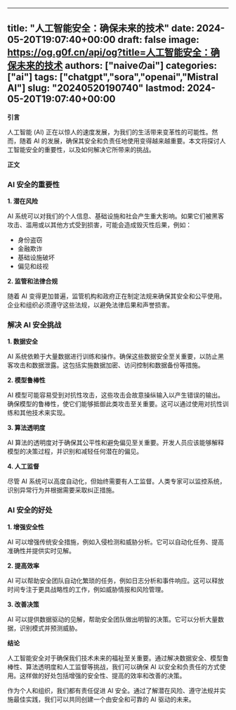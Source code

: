 
---
title: "人工智能安全：确保未来的技术"
date: 2024-05-20T19:07:40+00:00
draft: false
image: https://og.g0f.cn/api/og?title=人工智能安全：确保未来的技术
authors: ["naiveのai"]
categories: ["ai"]
tags: ["chatgpt","sora","openai","Mistral AI"]
slug: "20240520190740"
lastmod: 2024-05-20T19:07:40+00:00
---
**引言**

人工智能 (AI) 正在以惊人的速度发展，为我们的生活带来变革性的可能性。然而，随着 AI 的发展，确保其安全和负责任地使用变得越来越重要。本文将探讨人工智能安全的重要性，以及如何解决它所带来的挑战。

**正文**

### AI 安全的重要性

**1. 潜在风险**

AI 系统可以对我们的个人信息、基础设施和社会产生重大影响。如果它们被黑客攻击、滥用或以其他方式受到损害，可能会造成毁灭性后果，例如：

* 身份盗窃
* 金融欺诈
* 基础设施破坏
* 偏见和歧视

**2. 监管和法律合规**

随着 AI 变得更加普遍，监管机构和政府正在制定法规来确保其安全和公平使用。企业和组织必须遵守这些法规，以避免法律后果和声誉损害。

### 解决 AI 安全挑战

**1. 数据安全**

AI 系统依赖于大量数据进行训练和操作。确保这些数据安全至关重要，以防止黑客攻击和数据泄露。这包括实施数据加密、访问控制和数据备份等措施。

**2. 模型鲁棒性**

AI 模型可能容易受到对抗性攻击，这些攻击会故意操纵输入以产生错误的输出。确保模型的鲁棒性，使它们能够抵御此类攻击至关重要。这可以通过使用对抗性训练和其他技术来实现。

**3. 算法透明度**

AI 算法的透明度对于确保其公平性和避免偏见至关重要。开发人员应该能够解释模型的决策过程，并识别和减轻任何潜在的偏见。

**4. 人工监督**

尽管 AI 系统可以高度自动化，但始终需要有人工监督。人类专家可以监控系统，识别异常行为并根据需要采取纠正措施。

### AI 安全的好处

**1. 增强安全性**

AI 可以增强传统安全措施，例如入侵检测和威胁分析。它可以自动化任务、提高准确性并提供实时见解。

**2. 提高效率**

AI 可以帮助安全团队自动化繁琐的任务，例如日志分析和事件响应。这可以释放时间专注于更具战略性的工作，例如威胁情报和风险管理。

**3. 改善决策**

AI 可以提供数据驱动的见解，帮助安全团队做出明智的决策。它可以分析大量数据，识别模式并预测威胁。

**结论**

人工智能安全对于确保我们技术未来的福祉至关重要。通过解决数据安全、模型鲁棒性、算法透明度和人工监督等挑战，我们可以确保 AI 以安全和负责任的方式使用。这样做的好处包括增强的安全性、提高的效率和改善的决策。

作为个人和组织，我们都有责任促进 AI 安全。通过了解潜在风险、遵守法规并实施最佳实践，我们可以共同创建一个由安全和可靠的 AI 驱动的未来。